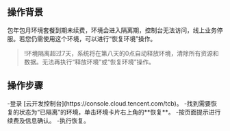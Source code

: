 ## 操作背景

包年包月环境套餐到期未续费，环境会进入隔离期，控制台无法访问，线上业务停服。若您仍需使用这个环境，可以进行“恢复环境”操作。

> !环境隔离超过7天，系统将在第八天的0点自动释放环境，清除所有资源和数据。无法再执行“释放环境”或“恢复环境”操作。

## 操作步骤
<dx-steps>
-登录 [云开发控制台](https://console.cloud.tencent.com/tcb)。
-找到需要恢复的状态为“已隔离”的环境，单击环境卡片右上角的**恢复**。
-按页面提示进行续费及信息确认。
-执行恢复。
</dx-steps>



